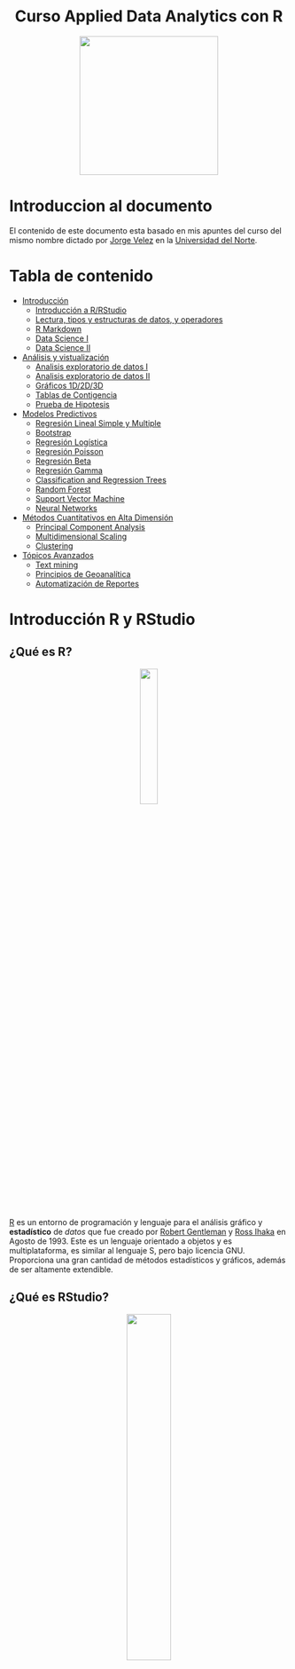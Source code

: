 <div align="center">
  <h1>Curso Applied Data Analytics con R</h1>
</div>
<div align="center"> 
  <img src="readme_img/logoR.png" width="250">
</div>

# Introduccion al documento 
El contenido de este documento esta basado en mis apuntes del curso del mismo nombre dictado por [Jorge Velez](http://jivelez.github.io/) en la [Universidad del Norte](https://www.uninorte.edu.co/).

# Tabla de contenido
  - [Introducción](#Introduccion)
      - [Introducción a R/RStudio](#Introducción-R-y-RStudio)
      - [Lectura, tipos y estructuras de datos, y operadores](#Lectura-tipos-y-estructuras-de-datos-y-operadores)
      - [R Markdown](#R-Markdown)
      - [Data Science I](#Data-Science-I)
      - [Data Science II](#Data-Science-II)
  - [Análisis y vistualización](#AnalisisyVis)
      - [Analisis exploratorio de datos I](#AED1)
      - [Analisis exploratorio de datos II](#AED2)
      - [Gráficos 1D/2D/3D](#Graficos)
      - [Tablas de Contigencia](#Tablas-contingencia)
      - [Prueba de Hipotesis](#Prueba-de-Hipoteisis)
  - [Modelos Predictivos](#ModPred)
      - [Regresión Lineal Simple y Multiple](#RLSyM)
      - [Bootstrap](#Bootstrap)
      - [Regresión Logística](#Rlog)
      - [Regresión Poisson](Rpois)
      - [Regresión Beta](#Rbeta)
      - [Regresión Gamma](#Rgam)
      - [Classification and Regression Trees](#CART)
      - [Random Forest](#RF)
      - [Support Vector Machine](#SVM)
      - [Neural Networks](#NN)
  - [Métodos Cuantitativos en Alta Dimensión](#MetCuantAD)
      - [Principal Component Analysis](#PCA)
      - [Multidimensional Scaling](#MDS)
      - [Clustering](#Cluster)
  - [Tópicos Avanzados](#TA)
      - [Text mining](#Textmining)
      - [Principios de Geoanalítica](#Geoanalitica)
      - [Automatización de Reportes](AutReports)

# Introducción R y RStudio
  ## ¿Qué es R?
  <div align= "center">
    <img src="readme_img/R_logo.png" width="25%">
  </div>  

  [R](https://www.youtube.com/watch?v=XcBLEVknqvY) es un entorno de programación y lenguaje para el análisis gráfico y **estadístico** de *datos* que fue creado por [Robert Gentleman](https://en.wikipedia.org/wiki/Robert_Gentleman_(statistician)) y [Ross Ihaka](https://en.wikipedia.org/wiki/Ross_Ihaka) en Agosto de 1993.
  Este es un lenguaje orientado a objetos y es multiplataforma, es similar al lenguaje S, pero bajo licencia GNU. Proporciona una gran cantidad de métodos estadísticos y gráficos, además de ser altamente extendible.
  ## ¿Qué es RStudio?
  <div align= "center">
    <img src="readme_img/RStudio.png" width="40%">
  </div>

  [RStudio](https://www.youtube.com/watch?v=XcBLEVknqvY) es el [entorno de desarrollo integrado (IDE)](https://github.com/calvarezr7/Curso_AppliedDataAnalytics/blob/master/Contenido%20practico%20del%20curso/docs/rstudio-ide.pdf). Este incluye una consola, un editor de sintaxis resaltado y soporta la ejecución directa del codigo, así como herramientas para gráficos, historial de acciones, workspace, etc.

  Análogamente R sería como el motor de un carro, y RStudio sería el "cascarón" y resto de feautres del carro. Sin el motor, el carro no funciona, pero sin el cascaron el motor si puede funcionar.

  ## Paquetes de R    
  Los paquetes o *packages* son una colección de funciones y conjuntos de datos que ayudan a potencializar las funcionalidades de R, cada paquete tiene su documentación. A día de hoy existen más de 17000 paquetes, algunos ejemplos conocidos son: MASS, ggplot2, shiny, caret, entre otros.
  <div align= "center">
    <img src="readme_img/Packages.png" width="40%">
  </div>

  Los paquetes se encuentran en **repositorios** los principales repositorios son: CRAN (Repositorio Oficial), Github y Bioconductor. Los paquetes se descargan, se instalan, se cargan y luego se usan.

  Las instrucciones que escribir son:
  ```{r}
    install.packages('YourPackageName', dependencies = TRUE)
    require(YourPackageName)
    update.packages(ask = FALSE)
    library(YourPackageName)
  ```
  La diferencia entre *require()* y *library()* es que el primero devuelve un mensaje invisible o *ghost value* que entrega True o False si el paquete está instalado o no. Mientras que *library()* sirve para cargar un paquete ya instalado.  

  ## Definición y creación de funciones
  Las funciones son un conjunto de instrucciones organizadas guardadas en un objeto que el intérprete de R puede entender y completar una acción con los argumentos o inputs de dicha función. Se pueden construir funciones propias o usar las que ya están creadas en los diferentes paquetes, algunos ejemplos son:
  ```{r}
  sqrt()
  mean()
  summary()
  rowSums()
  colSums()
  ``` 
  Las funciones siguen la siguiente estructura:
   <div align= "center">
    <img src="readme_img/strfun.png" width="55%">
  </div>

  Ejemplo de creación de una función:
  ```{r}
  ## Cálculo del coeficiente de variación
  CV <- function(x, na.rm = TRUE){
  m <- mean(x, na.rm = na.rm)
  s <- sd(x, na.rm = na.rm)
  s/m
  }
  ```
# Lectura, tipos y estructuras de datos, y operadores 
  ## ¿Como se leen datos en R?
  En R existen funcionalidades para leer casi cualquier tipo de datos, algunas funciones clave son:
  ```{r}
  scan()
  read.table()
  read.csv()
  readLines()
  read.xls() #del paquete gdata
  fread() #del paquete data.table
  ```
  Cada función es ideal para ciertos tipos de formato, *scan()* por lo general se usa para datos no estructurados, *read.table()* puede leer gran parte de datos estructurados. De hecho, *read.csv()* o *read.csv2()* son casos especiales de *read.table()*. **Sugerencia:** Revisar la información de la función para saber que separador (*sep=*) utiliza por defecto.

  Además podemos leer datos desde una URL, de la siguiente manera:
  ```{r}
  ## lectura de datos
  url <- "https://bit.ly/2RmO1OR"
  datos <- read.table(url, header = TRUE)
  ```
  Recordemos que R es un lenguaje orientado a objetos, y es importante conocer la estructura del objeto para saber que funciones podemos aplicarle, esto se puede saber utilizando la siguiente función:
  ```{r}
  str(objeto)
  ```
  ## Tipos de datos 
  En R existen múltiples tipos de datos y los básicos son:
  * character : "a", "srw"
  * numeric : 7, 10.5
  * integer : 3L
  * logical : TRUE, FALSE
  * complex : 1+4i
  
  Para verificar o conocer que tipo de dato es un objeto podemos utilizar las funciones *typeof()* o *class()*
  ```{r}
  typeof(object)
  class(object)
  ```
  ## Estructuras de datos 
  En computer science una estructura de datos es una forma particular de organizar los datos en una computadora para trabajarlos de manera eficiente. En R se manejan diferentes estructuras de datos como: 
   * atomic vectors
   * list
   * matrix
   * data.frame
   * factors  
  
  Ejemplos:
  ```{r}
  ## ejemplo 1
  z <- c("Camilo", "Alvarez", "Rios")
  z
  ## agregar una entrada al inicio
  (z2 <- c('Jesus', z))
  length(z2) #longitud del objeto
  ## una matriz
  (M <- matrix(1:20, ncol = 5, byrow = TRUE))
  ## vectores con valores NA
  x <- c(0.5, NA, 0.7)
  y <- c(TRUE, FALSE, NA)
  ```
  ## Operadores
  * **<**   :  Menor que
  * **<=**  :  Menor o igual que
  * **>**   : Mayor que
  * **>=**  : Mayor o igual que
  * **==**  : Igual a
  * **!==** : Diferente a
  * **!x**  : No X
  * **x|y** : x Ó y
  * **x & y** : x Y y
  * **x%%y**  :  Modulo (ej: 5%%2 es 1 ) 
  * **x%/%**  :  División entera (ej: 5%/%2 es 2)
  
# R Markdown
Uno de los desafíos en la analítca de datos es compartir los resultados en informes de forma eficiente de manera que no se tenga que reconstruir todo el informe cuando ocurra una correción de datos, afortunadamente tenemos un concepto que nos ayuda en estas situaciones llamado **investigación reproducible**. 
<div align= "center">
    <img src="readme_img/ciclodatos.png" width="55%">
  </div>

En R existe un paquete que nos ayuda en este propisto de **Comunicar**, llamado [rmarkdown](https://github.com/calvarezr7/Curso_AppliedDataAnalytics/blob/master/Contenido%20practico%20del%20curso/docs/rmarkdown-spanish.pdf). 

 <div align= "center">
    <img src="readme_img/rmarkdown.png" width="30%">
  </div>

R Markdown soporta diferentes formatos:
 * HTML
 * PDF
 * MS Word
 * Beamer
 * Books
 * Dashbords

También es posible incluir ecuaciones utilizando sintaxis de *LATEX*

Para empezar a crear un archivo de R Markdown (que tiene por extensión ***.Rmd***) se debe seguir la siguiente ruta dentro de RStudio:
  ```
  File > New File > R Markdown...
  ```

# Data Science I
  En los ultimos años se ha vuelto popular la frase de Clive Humby "Data is the new oil" y nos ha hecho caer en cuenta en lo importante que están siendo los datos en la actualidad, y  se hablan mucho de diferentes términos especialmente de *Data Science*. Pero, ¿Que es realmente [Data Science](https://www.youtube.com/watch?v=X3paOmcrTjQ)?. 

  Data Science es un conjunto de disciplinas que te dan las herramientas necesarias para transformar y extraer datos crudos y convertirlos en información util. A esto se le relaciona con el cuarto paradigma de [Jim Gray]("https://en.wikipedia.org/wiki/Jim_Gray_(computer_scientist)") (data-driven).

  ## Flujo de trabajo en D.S.

  El work flow en ciencia de datos consiste básicamente en:
  - Primeramente y probablemente lo más importante es **entender el negocio** para saber en que contexto vamos a trabajar los diferentes modelos y las diferentes variables que influyen.
  - **Descubrir** cuales son los datos que tenemos y cuales son los que no tenemos para buscar una manera de conseguirlos y así armar una base de datos completa que nos permita poco a poco armar el conocimiento. 
  - **Preparar** los datos de forma que se facilite su análisis.
  - **Modelamiento**. Crear modelos estadísticos, que de los muchos tipos que hay se debera definir cual es el ideal de acuerdo a la complejidad del negocio y al riesgo dispuesto a correr.
  - **Validar** que tan bueno es el modelo para predecir datos ya vistos y no vistos, a través de partición de datos.
  -  Calcular ciertas métricas que permitan **evaluar** que el modelo es bueno.
  - **Desarrollo de la solución.** Como se entrega y como es la presentación de la solución (backend y frontend).
  - Un paso transversal a todos los anteriormente mencionados está en ver como se puede hacer **optimización continua** de cada parte del workflow
 
  <div align= "center">
  <a href="http://www.anovaanalytics.com/data-science-consulting/">Imagen resumen</a> 
  </div>
 
  <div align= "center">
    <img src="readme_img/wf.png" width="70%">
  </div>
  
  ## Roles en Data Science
  Como vimos en el workflow son muchas las diferentes funciones que se llevan a cabo en el proceso de ciencia de datos y es por esto que ultimamente no se habla de "*el Data Scientist*" sino de *equipos de Data Science* donde diferentes personas pueden tomar diversos [roles](https://www.mygreatlearning.com/blog/different-data-science-jobs-roles-industry/) según su especialidad. 

  A manera personal, me gusta mucho la explicación y clasificación de los roles en el siguiente [diagrama](https://blog.acamica.com/oportunidades-de-carrera-en-ciencia-de-datos/)
  
  <div align= "center">
    <img src="readme_img/1.jpg" width="100%">
  </div>

  ## Lenguajes
  En Data Science los lenguajes más populares son Python y R pero se puede hacer Data Science con muchos [otros lenguajes](https://in.springboard.com/blog/data-science-programming-languages/)
   <div align= "center">
    <img src="readme_img/languages.png" width="100%">
  </div>

  ## ¿Que NO es Data Science?
  Es bueno aclarar que ciencia de datos NO se trata de:

  - **Machine Learning/ A.I.** : Si bien en el proceso de Data Science se pueden utilizar estas herramientas, es mucho más allá que eso.

  - **Graficar en Excel** : Aunque una parte importante de Data Science es la presentación de la información a través de gráficos (*Data visualization*) el hacer graficos en excel no se puede considerar hacer Data Science.

  - **Salvación de compañías**: Si la compañía no tiene una estructura para decidir y basarse en datos y los datos que tiene son basura lo que se obtendrá al analizar esos datos será basura (*Garbage in, Garbage out*)

  ## Aplicaciones
  
  [Algunas aplicaciones](https://strideitsolutions.co.uk/data-science-services-2/)

  <div align= "center">
    <img src="readme_img/aplicationsds.png" width="100%">
  </div>


# Data Science II
## Tipos de Analítica
Los diferentes tipos de análisis que se pueden hacer, se pueden ver desde diferentes enfoques.
- **Descriptivo** : Explicar lo que ya ha sucedido, mirar distribuciones de los datos, como se comportan, gráficos, medidas de posición o dispersión, etc.
- **Diagnostica** : Una vez tenemos una variable respuesta, intentamos saber ¿Por qué pasó?
- **Predictiva** : A partir del conocimiento de lo que ocurrío y por qué ocurrío intentamos desarrollar modelos que nos digan que podría pasar si esas variables previamente identificadas toman valores particulares.
- **Prescriptiva** : A partir de la predicción, que se debe hacer desde ya para prepararse cuando se llegue a dicha predicción.

<div align = "center">
  <img src = "readme_img/tiposana.png" width = 90%>
</div>

Además existe una quinta área incipiente denonminada [**Analítica cognitiva**](https://www.ulster.ac.uk/cognitive-analytics-research/cognitive-analytics) 

## Road maps
Una [ruta](https://www.freecodecamp.org/news/data-science-learning-roadmap/) recomendable para empezar en data science en 2021

<div align = "center">
  <img src = "readme_img/roadmap.png" width = 100%>
</div>






